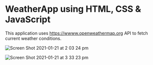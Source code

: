 # WeatherApp using HTML, CSS & JavaScript
This application uses https://wwww.openweathermap.org API to fetch current weather conditions.

![Screen Shot 2021-01-21 at 2 03 24 pm](https://user-images.githubusercontent.com/42558111/105274526-78fca000-5bf1-11eb-9d2d-458b969e05c0.png)

![Screen Shot 2021-01-21 at 3 33 23 pm](https://user-images.githubusercontent.com/42558111/105280669-6472d480-5bfe-11eb-8224-fbb02f5a2f57.png)

